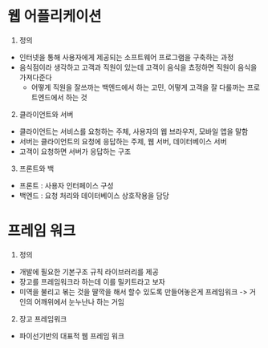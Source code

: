 # 웹 어플리케이션

1. 정의
  - 인터넷을 통해 사용자에게 제공되는 소프트웨어 프로그램을 구축하는 과정
  - 음식점이라 생각하고 고객과 직원이 있는데 고객이 음식을 쵸정하면 직원이 음식을 가져다준다
    - 어떻게 직원을 잘쓰까는 백엔드에서 하는 고민, 어떻게 고객을 잘 다룰까는 프로트엔드에서 하는 것

2. 클라이언트와 서버
  - 클라이언트는 서비스를 요청하는 주체, 사용자의 웹 브라우저, 모바일 앱을 말함
  - 서버는 클라이언트의 요청에 응답하는 주제, 웹 서버, 데이터베이스 서버
  - 고객이 요청하면 서버가 응답하는 구조
3. 프론트와 백
  - 프론트 : 사용자 인터페이스 구성
  - 백엔드 : 요청 처리와 데이터베이스 상호작용을 담당


# 프레임 워크
1. 정의
  - 개발에 필요한 기본구조 규칙 라이브러리를 제공
  - 장고를 프레임워크라 하는데 이를 밀키트라고 보자
  - 미역을 불리고 볶는 것을 딸깍을 해서 할수 있도록 만들어놓은게 프레임워크 -> 거인의 어깨위에서 눈누난나 하는 거임
2. 장고 프레임워크
  - 파이선기반의 대표적 웹 프레임 워크